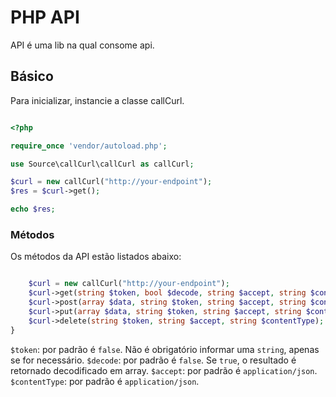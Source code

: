 # PHP API

API é uma lib na qual consome api.

## Básico

Para inicializar, instancie a classe callCurl.

```php

<?php

require_once 'vendor/autoload.php';

use Source\callCurl\callCurl as callCurl;

$curl = new callCurl("http://your-endpoint");
$res = $curl->get();

echo $res;

```

### Métodos

Os métodos da API estão listados abaixo:

```php

    $curl = new callCurl("http://your-endpoint");
    $curl->get(string $token, bool $decode, string $accept, string $contentType);
    $curl->post(array $data, string $token, string $accept, string $contentType);
    $curl->put(array $data, string $token, string $accept, string $contentType);
    $curl->delete(string $token, string $accept, string $contentType);
}

```

`$token`: por padrão é `false`. Não é obrigatório informar uma `string`, apenas se for necessário.
`$decode`: por padrão é `false`. Se `true`, o resultado é retornado decodificado em array.
`$accept`: por padrão é `application/json`.
`$contentType`: por padrão é `application/json`.